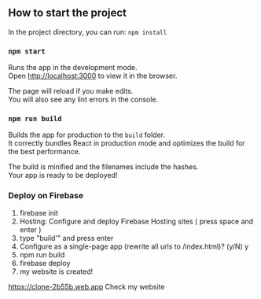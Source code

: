 ## How to start the project

In the project directory, you can run: `npm install`

### `npm start`

Runs the app in the development mode.<br />
Open [http://localhost:3000](http://localhost:3000) to view it in the browser.

The page will reload if you make edits.<br />
You will also see any lint errors in the console.

### `npm run build`

Builds the app for production to the `build` folder.<br />
It correctly bundles React in production mode and optimizes the build for the best performance.

The build is minified and the filenames include the hashes.<br />
Your app is ready to be deployed!

### Deploy on Firebase

1. firebase init
2. Hosting: Configure and deploy Firebase Hosting sites ( press space and enter )
3. type "build'" and press enter
4. Configure as a single-page app (rewrite all urls to /index.html)? (y/N) y
5. npm run build
6. firebase deploy
7. my website is created!

https://clone-2b55b.web.app
Check my website
